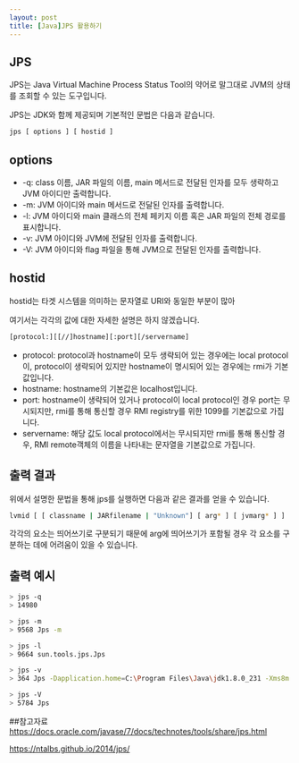 ```yaml
---
layout: post
title: [Java]JPS 활용하기
---
```

## JPS
JPS는 Java Virtual Machine Process Status Tool의 약어로
말그대로 JVM의 상태를 조회할 수 있는 도구입니다.

JPS는 JDK와 함께 제공되며
기본적인 문법은 다음과 같습니다.
~~~bash
jps [ options ] [ hostid ]
~~~

## options
* -q: class 이름, JAR 파일의 이름, main 메서드로 전달된 인자를 모두 생략하고 JVM 아이디만 출력합니다.
* -m: JVM 아이디와 main 메서드로 전달된 인자를 출력합니다.
* -l: JVM 아이디와 main 클래스의 전체 페키지 이름 혹은 JAR 파일의 전체 경로를 표시합니다.
* -v: JVM 아이디와 JVM에 전달된 인자를 출력합니다.
* -V: JVM 아이디와 flag 파일을 통해 JVM으로 전달된 인자를 출력합니다.

## hostid
hostid는 타겟 시스템을 의미하는 문자열로
URI와 동일한 부분이 많아

여기서는 각각의 값에 대한 자세한 설명은 하지 않겠습니다.

```bash
[protocol:][[//]hostname][:port][/servername]
```

* protocol: protocol과 hostname이 모두 생략되어 있는 경우에는 local protocol 이, protocol이 생략되어 있지만 hostname이 명시되어 있는 경우에는 rmi가 기본값입니다.
* hostname: hostname의 기본값은 localhost입니다.
* port: hostname이 생략되어 있거나 protocol이 local protocol인 경우 port는 무시되지만, rmi를 통해 통신할 경우 RMI registry를 위한 1099를 기본값으로 가집니다.
* servername: 해당 값도 local protocol에서는 무시되지만 rmi를 통해 통신할 경우, RMI remote객체의 이름을 나타내는 문자열을 기본값으로 가집니다. 
## 출력 결과
위에서 설명한 문법을 통해 jps를 실행하면
다음과 같은 결과를 얻을 수 있습니다.

```bash
lvmid [ [ classname | JARfilename | "Unknown"] [ arg* ] [ jvmarg* ] ]
``` 

각각의 요소는 띄어쓰기로 구분되기 때문에
arg에 띄어쓰기가 포함될 경우 
각 요소를 구분하는 데에 어려움이 있을 수 있습니다.
## 출력 예시
```bash
> jps -q
> 14980

> jps -m
> 9568 Jps -m

> jps -l
> 9664 sun.tools.jps.Jps

> jps -v 
> 364 Jps -Dapplication.home=C:\Program Files\Java\jdk1.8.0_231 -Xms8m

> jps -V
> 5784 Jps
```

##참고자료
https://docs.oracle.com/javase/7/docs/technotes/tools/share/jps.html

https://ntalbs.github.io/2014/jps/